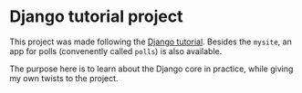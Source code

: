 # Django tutorial project
This project was made following the [Django tutorial](https://docs.djangoproject.com/pt-br/3.2/intro/tutorial01/). Besides the `mysite`, an app for polls (convenently called `polls`) is also available.

The purpose here is to learn about the Django core in practice, while giving my own twists to the project.
